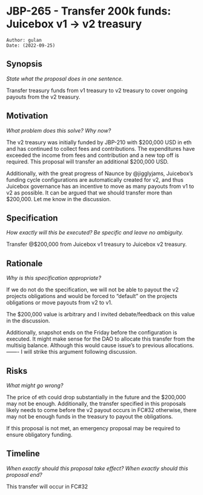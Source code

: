 # JBP-265 - Transfer 200k funds: Juicebox v1 → v2 treasury
```plain text
Author: gulan
Date: (2022-09-25)
```

## Synopsis

_State what the proposal does in one sentence._

Transfer treasury funds from v1 treasury to v2 treasury to cover ongoing payouts from the v2 treasury.

## Motivation

_What problem does this solve? Why now?_ 

The v2 treasury was initially funded by JBP-210 with $200,000 USD in eth and has continued to collect fees and contributions. The expenditures have exceeded the income from fees and contribution and a new top off is required. This proposal will transfer an additional $200,000 USD.

Additionally, with the great progress of Naunce by @jigglyjams, Juicebox’s funding cycle configurations are automatically created for v2, and thus Juicebox governance has an incentive to move as many payouts from v1 to v2 as possible. It can be argued that we should transfer more than $200,000. Let me know in the discussion.

## Specification

_How exactly will this be executed? Be specific and leave no ambiguity._ 

Transfer @$200,000 from Juicebox v1 treasury to Juicebox v2 treasury.

## Rationale

_Why is this specification appropriate?_

If we do not do the specification, we will not be able to payout the v2 projects obligations and would be forced to “default” on the projects obligations or move payouts from v2 to v1. 

The $200,000 value is arbitrary and I invited debate/feedback on this value in the discussion.

Additionally, snapshot ends on the Friday before the configuration is executed. It might make sense for the DAO to allocate this transfer from the multisig balance. Although this would cause issue’s to previous allocations. ——- I will strike this argument following discussion.

## Risks

_What might go wrong?_

The price of eth could drop substantially in the future and the $200,000 may not be enough. Additionally, the transfer specified in this proposals likely needs to come before the v2 payout occurs in FC#32 otherwise, there may not be enough funds in the treasury to payout the obligations. 

If this proposal is not met, an emergency proposal may be required to ensure obligatory funding.

## Timeline

_When exactly should this proposal take effect? When exactly should this proposal end?_ 

This transfer will occur in FC#32
